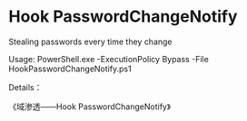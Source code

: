 Hook PasswordChangeNotify
====================
Stealing passwords every time they change

Usage:
PowerShell.exe -ExecutionPolicy Bypass -File HookPasswordChangeNotify.ps1

Details：

《域渗透——Hook PasswordChangeNotify》

